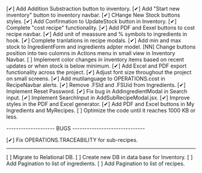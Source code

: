 [✔] Add Addition Substraction button to inventory.
[✔] Add "Start new inventory" button to inventory navbar.
[✔] CHange New Stock buttons styles.
[✔] Add Confirmation to UpdateStock button in Inventory.
[✔] Complete "cost recipe" functionality.
[✔] Add PDF and Eexel buttons to cost recipe navbar.
[✔] Add unit of meassure and % symbols to ingredients in <GeneretaPDF /> hook.
[✔] Complete tranlations in recipe modals.
[✔] Add min and max stock to IngredientForm and ingredients adpter model.
[NN] Change buttons position into two culomns in Actions menu in small view in Inventory Navbar.
[ ] Implement color changes in inventory items based on recent updates or when stock is below minimum.
[✔] Add Excel and PDF export functionality across the project.
[✔] Adjust font size throughout the project on small screens.
[✔] Add mutilanguage to OPERATIONS.cost in RecipeNavbar alerts.
[✔] Remove .FSId and .FSUid from Ingredients.
[✔] Implement Reset Password.
[✔] Fix bug in AddingredientModal in Search input.
[✔] Implement SearchInput in AddSubRecipeModal.jsx.
[✔] Improve styles in the PDF and Excel generator.
[✔] Add PDF and Excel buttons in My Ingredients and MyRecipes.
[ ] Optimize the code until it reaches 1000 KB or less.

-------------------- BUGS ------------------------------

[✔] Fix OPERATIONS.TRACEABILITY for sub-recipes.

--------------------------------------------------------

[ ] Migrate to Relational DB.
[ ] Create new DB in data base for Inventory.
[ ] Add Pagination to list of ingredients.
[ ] Add Pagination to list of recipes.
